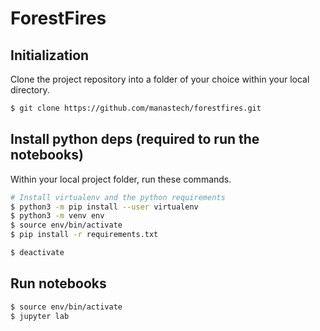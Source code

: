 # ForestFires

## Initialization
Clone the project repository into a folder of your choice within your local directory.
```bash
$ git clone https://github.com/manastech/forestfires.git
```

## Install python deps (required to run the notebooks)
Within your local project folder, run these commands.
```bash
# Install virtualenv and the python requirements
$ python3 -m pip install --user virtualenv
$ python3 -m venv env
$ source env/bin/activate
$ pip install -r requirements.txt

$ deactivate
```

## Run notebooks

```bash
$ source env/bin/activate
$ jupyter lab
```
